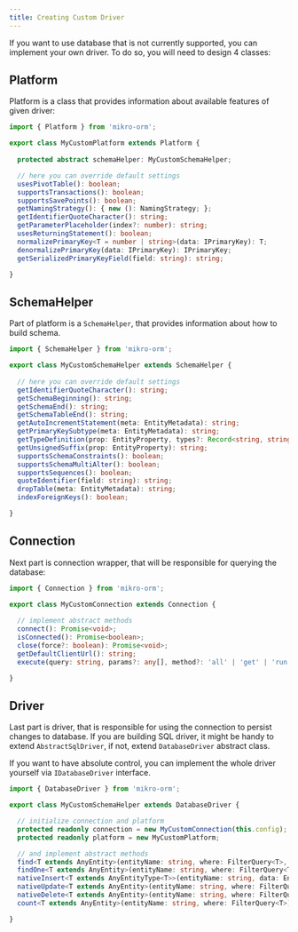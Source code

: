 ```yaml
---
title: Creating Custom Driver
---
```


If you want to use database that is not currently supported, you can implement your own driver.
To do so, you will need to design 4 classes:

## Platform

Platform is a class that provides information about available features of given driver: 

```typescript
import { Platform } from 'mikro-orm';

export class MyCustomPlatform extends Platform {
  
  protected abstract schemaHelper: MyCustomSchemaHelper;

  // here you can override default settings
  usesPivotTable(): boolean;
  supportsTransactions(): boolean;
  supportsSavePoints(): boolean;
  getNamingStrategy(): { new (): NamingStrategy; };
  getIdentifierQuoteCharacter(): string;
  getParameterPlaceholder(index?: number): string;
  usesReturningStatement(): boolean;
  normalizePrimaryKey<T = number | string>(data: IPrimaryKey): T;
  denormalizePrimaryKey(data: IPrimaryKey): IPrimaryKey;
  getSerializedPrimaryKeyField(field: string): string;

}
```

## SchemaHelper

Part of platform is a `SchemaHelper`, that provides information about how to build schema.

```typescript
import { SchemaHelper } from 'mikro-orm';

export class MyCustomSchemaHelper extends SchemaHelper {
  
  // here you can override default settings
  getIdentifierQuoteCharacter(): string;
  getSchemaBeginning(): string;
  getSchemaEnd(): string;
  getSchemaTableEnd(): string;
  getAutoIncrementStatement(meta: EntityMetadata): string;
  getPrimaryKeySubtype(meta: EntityMetadata): string;
  getTypeDefinition(prop: EntityProperty, types?: Record<string, string>, lengths?: Record<string, number>): string;
  getUnsignedSuffix(prop: EntityProperty): string;
  supportsSchemaConstraints(): boolean;
  supportsSchemaMultiAlter(): boolean;
  supportsSequences(): boolean;
  quoteIdentifier(field: string): string;
  dropTable(meta: EntityMetadata): string;
  indexForeignKeys(): boolean;

}
```

## Connection

Next part is connection wrapper, that will be responsible for querying the database:

```typescript
import { Connection } from 'mikro-orm';

export class MyCustomConnection extends Connection {
  
  // implement abstract methods
  connect(): Promise<void>;
  isConnected(): Promise<boolean>;
  close(force?: boolean): Promise<void>;
  getDefaultClientUrl(): string;
  execute(query: string, params?: any[], method?: 'all' | 'get' | 'run'): Promise<QueryResult | any | any[]>;

}
```

## Driver

Last part is driver, that is responsible for using the connection to persist changes to 
database. If you are building SQL driver, it might be handy to extend `AbstractSqlDriver`, 
if not, extend `DatabaseDriver` abstract class. 

If you want to have absolute control, you can implement the whole driver yourself via
`IDatabaseDriver` interface. 

```typescript
import { DatabaseDriver } from 'mikro-orm';

export class MyCustomSchemaHelper extends DatabaseDriver {

  // initialize connection and platform
  protected readonly connection = new MyCustomConnection(this.config);
  protected readonly platform = new MyCustomPlatform;

  // and implement abstract methods
  find<T extends AnyEntity>(entityName: string, where: FilterQuery<T>, populate?: string[], orderBy?: Record<string, QueryOrder>, limit?: number, offset?: number): Promise<T[]>;
  findOne<T extends AnyEntity>(entityName: string, where: FilterQuery<T> | string, populate: string[]): Promise<T | null>;
  nativeInsert<T extends AnyEntityType<T>>(entityName: string, data: EntityData<T>): Promise<QueryResult>;
  nativeUpdate<T extends AnyEntity>(entityName: string, where: FilterQuery<T> | IPrimaryKey, data: EntityData<T>): Promise<QueryResult>;
  nativeDelete<T extends AnyEntity>(entityName: string, where: FilterQuery<T> | IPrimaryKey): Promise<QueryResult>;
  count<T extends AnyEntity>(entityName: string, where: FilterQuery<T>): Promise<number>;

}
```
